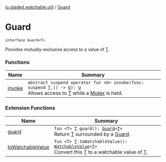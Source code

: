 [io.gladed.watchable.util](../index.md) / [Guard](./index.md)

# Guard

`interface Guard<T>`

Provides mutually-exclusive access to a value of [T](index.md#T).

### Functions

| Name | Summary |
|---|---|
| [invoke](invoke.md) | `abstract suspend operator fun <U> invoke(func: suspend `[`T`](index.md#T)`.() -> `[`U`](invoke.md#U)`): `[`U`](invoke.md#U)<br>Allows access to [T](index.md#T) while a [Mutex](#) is held. |

### Extension Functions

| Name | Summary |
|---|---|
| [guard](../guard.md) | `fun <T> `[`T`](../guard.md#T)`.guard(): `[`Guard`](./index.md)`<`[`T`](../guard.md#T)`>`<br>Return [T](../guard.md#T) surrounded by a [Guard](./index.md). |
| [toWatchableValue](../../io.gladed.watchable/to-watchable-value.md) | `fun <T> `[`T`](../../io.gladed.watchable/to-watchable-value.md#T)`.toWatchableValue(): `[`WatchableValue`](../../io.gladed.watchable/-watchable-value/index.md)`<`[`T`](../../io.gladed.watchable/to-watchable-value.md#T)`>`<br>Convert this [T](../../io.gladed.watchable/to-watchable-value.md#T) to a watchable value of [T](../../io.gladed.watchable/to-watchable-value.md#T). |
